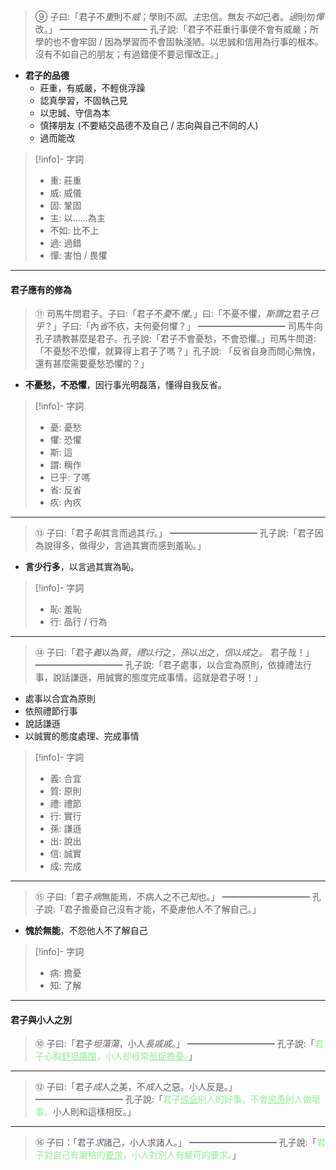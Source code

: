 > ⑨   子曰:「君子不*重*則不*威*；學則不*固*。*主*忠信。無友*不如*己者。*過*則勿*憚*改。」
> ━━━━━━━━━━
> 孔子說:「君子不莊重行事便不會有威嚴；所學的也不會牢固 / 因為學習而不會固執淺陋。以忠誠和信用為行事的根本。沒有不如自己的朋友；有過錯便不要忌憚改正。」

- **君子的品德**
	- 莊重，有威嚴，不輕佻浮躁
	- 認真學習，不固執己見
	- 以忠誠、守信為本
	- 慎擇朋友 (不要結交品德不及自己 / 志向與自己不同的人)
	- 過而能改

> [!info]- 字詞
> - 重: 莊重
> - 威: 威儀
> - 固: 鞏固
> - 主: 以......為主
> - 不如: 比不上
> - 過: 過錯
> - 憚: 害怕 / 畏懼

---
#### 君子應有的修為
> ⑪   司馬牛問君子。子曰:「君子不*憂*不*懼*。」曰:「不憂不懼，*斯謂*之君子*已乎*？」子曰:「內*省*不疚，夫何憂何懼？」
> ━━━━━━━━━━
> 司馬牛向孔子請教甚麼是君子。孔子說:「君子不會憂愁，不會恐懼。」司馬牛問道:「不憂愁不恐懼，就算得上君子了嗎？」孔子說: 「反省自身而問心無愧，還有甚麼需要憂愁恐懼的？」

- **不憂愁，不恐懼**，因行事光明磊落，懂得自我反省。

> [!info]- 字詞
> - 憂: 憂愁
> - 懼: 恐懼
> - 斯: 這
> - 謂: 稱作
> - 已乎: 了嗎
> - 省: 反省
> - 疚: 內疚

---

> ⑬   子曰:「君子*恥*其言而過其*行*。」
> ━━━━━━━━━━
> 孔子說:「君子因為說得多，做得少，言過其實而感到羞恥。」

- **言少行多**，以言過其實為恥。

> [!info]- 字詞
> - 恥: 羞恥
> - 行: 品行 / 行為

---

> ⑭   子曰:「君子*義*以為*質*，*禮*以*行*之，*孫*以*出*之，*信*以*成*之。 君子哉！」
> ━━━━━━━━━━
> 孔子說:「君子處事，以合宜為原則，依據禮法行事，說話謙遜，用誠實的態度完成事情。這就是君子呀！」

- 處事以合宜為原則
- 依照禮節行事
- 說話謙遜
- 以誠實的態度處理、完成事情

> [!info]- 字詞
> - 義: 合宜
> - 質: 原則
> - 禮: 禮節
> - 行: 實行
> - 孫: 謙遜
> - 出: 說出
> - 信: 誠實
> - 成: 完成

---

> ⑮   子曰:「君子*病*無能焉，不病人之不己*知*也。」
> ━━━━━━━━━━
> 孔子說:「君子擔憂自己沒有才能，不憂慮他人不了解自己。」

- **愧於無能**，不怨他人不了解自己

> [!info]- 字詞
> - 病: 擔憂
> - 知: 了解

---

#### 君子與小人之別

> ⑩   子曰:「君子*坦蕩蕩*，小人*長戚戚*。」
> ━━━━━━━━━━
> 孔子說:「<span style="color: lightgreen">君子心胸<u>舒坦廣闊</u>，小人卻經常<u>局促擔憂</u>。</span>」

---

> ⑫   子曰:「君子*成*人之美，不*成*人之惡。小人反是。」
> ━━━━━━━━━━
> 孔子說:「<span style="color: lightgreen">君子<u>成全</u>别人的好事，不會<u>慫恿</u>別人做壞事。</span>小人則和這樣相反。」

---

> ⑯   子曰：「君子*求*諸己，小人求諸人。」
> ━━━━━━━━━━
> 孔子說:「<span style="color: lightgreen">君子對自己有嚴格的<u>要求</u>，小人對別人有嚴苛的要求。</span>」

